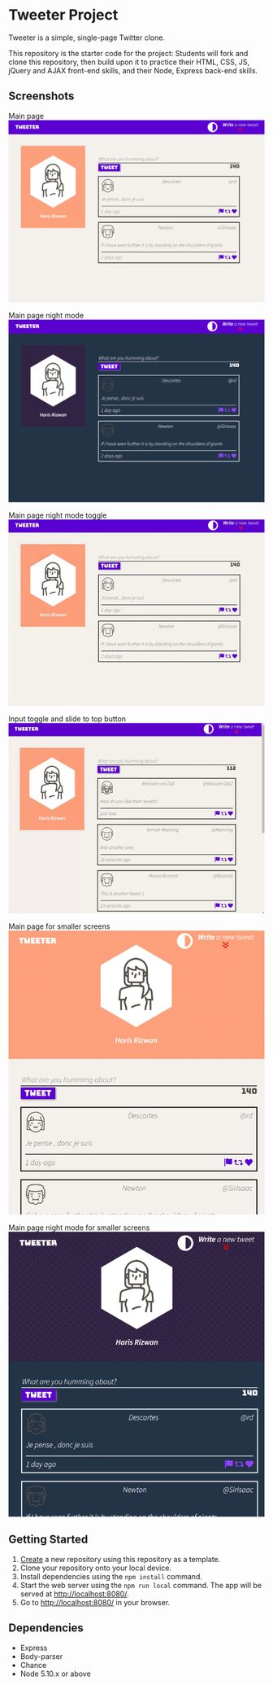 # Tweeter Project

Tweeter is a simple, single-page Twitter clone.

This repository is the starter code for the project: Students will fork and clone this repository, then build upon it to practice their HTML, CSS, JS, jQuery and AJAX front-end skills, and their Node, Express back-end skills.

## Screenshots

Main page
!["Screenshot of main page"](https://github.com/harisrizwan1/tweeter/blob/master/docs/main.png?raw=true)

Main page night mode
!["Screenshot of main page night mode"](https://github.com/harisrizwan1/tweeter/blob/master/docs/main-night.png?raw=true)

Main page night mode toggle
!["Gif of main page night mode toggle"](https://github.com/harisrizwan1/tweeter/blob/master/docs/nightmode.gif?raw=true)

Input toggle and slide to top button
!["Gif of toggle and scroll to top feature"](https://github.com/harisrizwan1/tweeter/blob/master/docs/tweet-toggle.gif?raw=true)

Main page for smaller screens
!["Screenshot of responsive main page"](https://github.com/harisrizwan1/tweeter/blob/master/docs/responsive-main.PNG?raw=true)

Main page night mode for smaller screens
!["Screenshot of responsive main page night mode"](https://github.com/harisrizwan1/tweeter/blob/master/docs/responsive-main-night.png?raw=true)

## Getting Started

1. [Create](https://docs.github.com/en/repositories/creating-and-managing-repositories/creating-a-repository-from-a-template) a new repository using this repository as a template.
2. Clone your repository onto your local device.
3. Install dependencies using the `npm install` command.
3. Start the web server using the `npm run local` command. The app will be served at <http://localhost:8080/>.
4. Go to <http://localhost:8080/> in your browser.

## Dependencies

- Express
- Body-parser
- Chance
- Node 5.10.x or above
